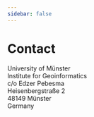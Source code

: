 ```yaml
---
sidebar: false
---
```


# Contact

University of Münster<br />
Institute for Geoinformatics<br />
c/o Edzer Pebesma<br />
Heisenbergstraße 2<br />
48149 Münster<br />
Germany<br />

<Channels :youtube="false" :code="false" />
